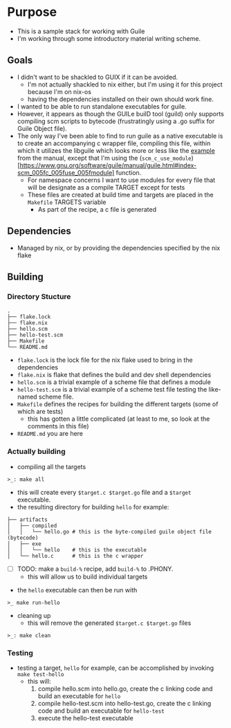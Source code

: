 # Purpose
- This is a sample stack for working with Guile
- I'm working through some introductory material writing scheme.

## Goals 
- I didn't want to be shackled to GUIX if it can be avoided.
  * I'm not actually shackled to nix either, but I'm using it for this project because I'm on nix-os
  * having the dependencies installed on their own should work fine.
- I wanted to be able to run standalone executables for guile.
- However, it appears as though the GUILe builD tool (guild) only supports compiling scm scripts to 
    bytecode (frustratingly using a .go suffix for Guile Object file).
- The only way I've been able to find to run guile as a native executable is to create an accompanying c wrapper file,
    compiling this file, within which it utilizes the libguile which looks more or less like the [example](https://www.gnu.org/software/guile/manual/guile.html#A-Sample-Guile-Main-Program) from the manual, except that I'm using the (`scm_c_use_module`)[https://www.gnu.org/software/guile/manual/guile.html#index-scm_005fc_005fuse_005fmodule] function.
    * For namespace concerns I want to use modules for every file that will be designate as a compile TARGET except for tests
    * These files are created at build time and targets are placed in the `Makefile` TARGETS variable
      - As part of the recipe, a c file is generated

## Dependencies
- Managed by nix, or by providing the dependencies specified by the nix flake 
    
## Building
### Directory Stucture
```
.
├── flake.lock
├── flake.nix
├── hello.scm
├── hello-test.scm
├── Makefile
└── README.md
```
- `flake.lock` is the lock file for the nix flake used to bring in the dependencies 
- `flake.nix` is flake that defines the build and dev shell dependencies
- `hello.scm` is a trivial example of a scheme file that defines a module
- `hello-test.scm` is a trivial example of a scheme test file testing the like-named scheme file.
- `Makefile` defines the recipes for building the different targets (some of which are tests)
  * this has gotten a little complicated (at least to me, so look at the comments in this file)
- `README.md` you are here

### Actually building
- compiling all the targets

```
>_: make all
```
  * this will create every `$target.c $target.go` file and a `$target` executable.
  * the resulting directory for building `hello` for example:
```
├── artifacts
│   ├── compiled
│   │   └── hello.go # this is the byte-compiled guile object file (bytecode)
│   ├── exe
│   │   └── hello    # this is the executable
│   └── hello.c      # this is the c wrapper
```
- [ ] TODO: make a `build-%` recipe, add `build-%` to .PHONY.
  * this will allow us to build individual targets
- the `hello` executable can then be run with
```
>_ make run-hello
```
- cleaning up
  * this will remove the generated `$target.c $target.go` files
```
>_: make clean
```

### Testing
- testing a target, `hello` for example, can be accomplished by invoking `make test-hello`
  * this will:
    1. compile hello.scm into hello.go, create the c linking code and build an executable for `hello`
    2. compile hello-test.scm into hello-test.go, create the c linking code and build an executable for `hello-test`
    3. execute the hello-test executable
